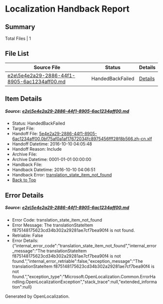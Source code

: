 # <a name='report-top'></a> Localization Handback Report

## Summary
 Total Files | 1

## File List
 Source File | Status | Details 
 ----------- | ------ | ------- 
 [e2e\5e4e2a29-2886-44f1-8905-6ac1234aff00.md](https://github.com/OpenLocalizationTestOrg/ol-test0/blob/0e468e387ab2ef356a28eb1e521e0e6fce8a02a4/e2e/5e4e2a29-2886-44f1-8905-6ac1234aff00.md) | HandedBackFailed | [Details](#f875148175623cd34b302a29281ae7cf7bea90f41)

## Item Details
##### <a name='f875148175623cd34b302a29281ae7cf7bea90f41'></a> Source: [e2e\5e4e2a29-2886-44f1-8905-6ac1234aff00.md](https://github.com/OpenLocalizationTestOrg/ol-test0/blob/0e468e387ab2ef356a28eb1e521e0e6fce8a02a4/e2e/5e4e2a29-2886-44f1-8905-6ac1234aff00.md)
* Status: HandedBackFailed
* Target File: 
* Handoff File: [5e4e2a29-2886-44f1-8905-6ac1234aff00.0bf75af0a1af17672034fc8975456fff28f8b566.zh-cn.xlf](https://github.com/OpenLocalizationTestOrg/ol-test0-handoff/blob/6cf3ed19577dc38ee8fe01c4df574e4b1e8c698f/ol-handoff/OpenLocalizationTestOrg/ol-test0-zhcn/qimu/ht/5e4e2a29-2886-44f1-8905-6ac1234aff00.0bf75af0a1af17672034fc8975456fff28f8b566.zh-cn.xlf)
* Handoff Datetime: 2016-10-10 04:05:48
* Handoff Reason: Include
* Archive File: 
* Archive Datetime: 0001-01-01 00:00:00
* Handback File: 
* Handback Datetime: 2016-10-10 04:06:51
* Handback Error: [translation_state_item_not_found](#f875148175623cd34b302a29281ae7cf7bea90f41translation_state_item_not_found)
* [Back to Top](#report-top)


## Error Details
##### <a name='f875148175623cd34b302a29281ae7cf7bea90f41translation_state_item_not_found'></a> Source: [e2e\5e4e2a29-2886-44f1-8905-6ac1234aff00.md](#f875148175623cd34b302a29281ae7cf7bea90f41)
* Error Code: translation_state_item_not_found
* Error Message: The translationStateItem f875148175623cd34b302a29281ae7cf7bea90f4 is not found.
* Retriable: False
* Error Details: {"internal_error_code":"translation_state_item_not_found","internal_error_message":"The translationStateItem f875148175623cd34b302a29281ae7cf7bea90f4 is not found.","internal_error_retriable":false,"exception_message":"The translationStateItem f875148175623cd34b302a29281ae7cf7bea90f4 is not found.","exception_type":"Microsoft.OpenLocalization.Common.ErrorHandling.OpenLocalizationException","stack_trace":null,"extended_information":null}


Generated by OpenLocalization.
